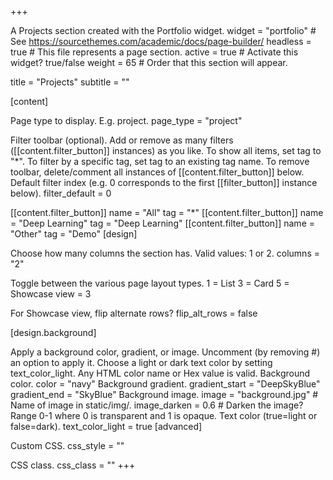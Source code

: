 +++

A Projects section created with the Portfolio widget.
widget = "portfolio" # See https://sourcethemes.com/academic/docs/page-builder/ headless = true # This file represents a page section. active = true # Activate this widget? true/false weight = 65 # Order that this section will appear.

title = "Projects" subtitle = ""

[content]

Page type to display. E.g. project.
page_type = "project"

Filter toolbar (optional).
Add or remove as many filters ([[content.filter_button]] instances) as you like.
To show all items, set tag to "*".
To filter by a specific tag, set tag to an existing tag name.
To remove toolbar, delete/comment all instances of [[content.filter_button]] below.
Default filter index (e.g. 0 corresponds to the first [[filter_button]] instance below).
filter_default = 0

[[content.filter_button]]
name = "All"
tag = "*"
[[content.filter_button]]
name = "Deep Learning"
tag = "Deep Learning"
[[content.filter_button]]
name = "Other"
tag = "Demo"
[design]

Choose how many columns the section has. Valid values: 1 or 2.
columns = "2"

Toggle between the various page layout types.
1 = List
3 = Card
5 = Showcase
view = 3

For Showcase view, flip alternate rows?
flip_alt_rows = false

[design.background]

Apply a background color, gradient, or image.
Uncomment (by removing #) an option to apply it.
Choose a light or dark text color by setting text_color_light.
Any HTML color name or Hex value is valid.
Background color.
color = "navy"
Background gradient.
gradient_start = "DeepSkyBlue"
gradient_end = "SkyBlue"
Background image.
image = "background.jpg" # Name of image in static/img/.
image_darken = 0.6 # Darken the image? Range 0-1 where 0 is transparent and 1 is opaque.
Text color (true=light or false=dark).
text_color_light = true
[advanced]

Custom CSS.
css_style = ""

CSS class.
css_class = "" +++
